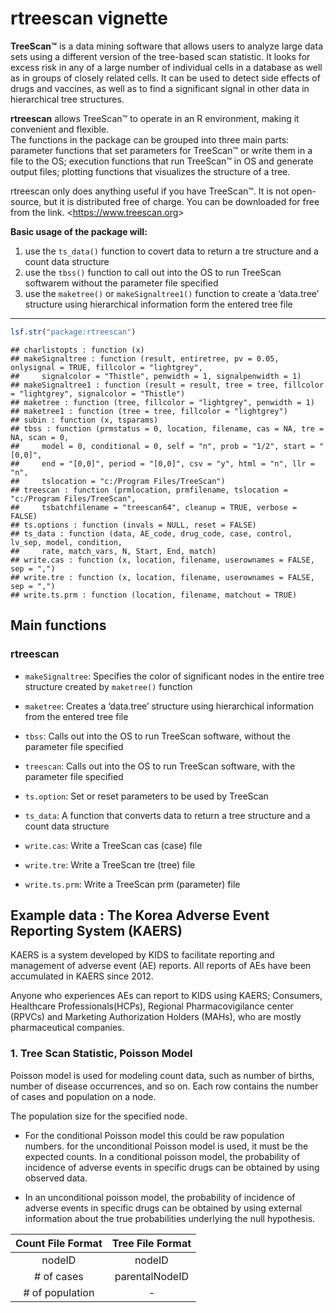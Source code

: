 rtreescan vignette
================

**TreeScan™** is a data mining software that allows users to analyze
large data sets using a different version of the tree-based scan
statistic. It looks for excess risk in any of a large number of
individual cells in a database as well as in groups of closely related
cells. It can be used to detect side effects of drugs and vaccines, as
well as to find a significant signal in other data in hierarchical tree
structures.<br/>

**rtreescan** allows TreeScan™ to operate in an R environment, making it
convenient and flexible.  
The functions in the package can be grouped into three main parts:
parameter functions that set parameters for TreeScan™ or write them in a
file to the OS; execution functions that run TreeScan™ in OS and
generate output files; plotting functions that visualizes the structure
of a tree.<br/>

rtreescan only does anything useful if you have TreeScan™. It is not
open-source, but it is distributed free of charge. You can be downloaded
for free from the link. \<<https://www.treescan.org>\><br/>

**Basic usage of the package will:**

1.  use the `ts_data()` function to covert data to return a tre
    structure and a count data structure
2.  use the `tbss()` function to call out into the OS to run TreeScan
    softwarem without the parameter file specified
3.  use the `maketree()` or `makeSignaltree1()` function to create a
    ‘data.tree’ structure using hierarchical information form the
    entered tree file </br>

------------------------------------------------------------------------

``` r
lsf.str("package:rtreescan")
```

    ## charlistopts : function (x)  
    ## makeSignaltree : function (result, entiretree, pv = 0.05, onlysignal = TRUE, fillcolor = "lightgrey", 
    ##     signalcolor = "Thistle", penwidth = 1, signalpenwidth = 1)  
    ## makeSignaltree1 : function (result = result, tree = tree, fillcolor = "lightgrey", signalcolor = "Thistle")  
    ## maketree : function (tree, fillcolor = "lightgrey", penwidth = 1)  
    ## maketree1 : function (tree = tree, fillcolor = "lightgrey")  
    ## subin : function (x, tsparams)  
    ## tbss : function (prmstatus = 0, location, filename, cas = NA, tre = NA, scan = 0, 
    ##     model = 0, conditional = 0, self = "n", prob = "1/2", start = "[0,0]", 
    ##     end = "[0,0]", period = "[0,0]", csv = "y", html = "n", llr = "n", 
    ##     tslocation = "c:/Program Files/TreeScan")  
    ## treescan : function (prmlocation, prmfilename, tslocation = "c:/Program Files/TreeScan", 
    ##     tsbatchfilename = "treescan64", cleanup = TRUE, verbose = FALSE)  
    ## ts.options : function (invals = NULL, reset = FALSE)  
    ## ts_data : function (data, AE_code, drug_code, case, control, lv_sep, model, condition, 
    ##     rate, match_vars, N, Start, End, match)  
    ## write.cas : function (x, location, filename, userownames = FALSE, sep = ",")  
    ## write.tre : function (x, location, filename, userownames = FALSE, sep = ",")  
    ## write.ts.prm : function (location, filename, matchout = TRUE)

## Main functions

### rtreescan

-   `makeSignaltree`: Specifies the color of significant nodes in the
    entire tree structure created by `maketree()` function

-   `maketree`: Creates a ‘data.tree’ structure using hierarchical
    information from the entered tree file

-   `tbss`: Calls out into the OS to run TreeScan software, without the
    parameter file specified

-   `treescan`: Calls out into the OS to run TreeScan software, with the
    parameter file specified

-   `ts.option`: Set or reset parameters to be used by TreeScan

-   `ts_data`: A function that converts data to return a tree structure
    and a count data structure

-   `write.cas`: Write a TreeScan cas (case) file

-   `write.tre`: Write a TreeScan tre (tree) file

-   `write.ts.prm`: Write a TreeScan prm (parameter) file

## Example data : The Korea Adverse Event Reporting System (KAERS)

KAERS is a system developed by KIDS to facilitate reporting and
management of adverse event (AE) reports. All reports of AEs have been
accumulated in KAERS since 2012.

Anyone who experiences AEs can report to KIDS using KAERS; Consumers,
Healthcare Professionals(HCPs), Regional Pharmacovigilance center
(RPVCs) and Marketing Authorization Holders (MAHs), who are mostly
pharmaceutical companies.

### 1. Tree Scan Statistic, Poisson Model

Poisson model is used for modeling count data, such as number of births,
number of disease occurrences, and so on. Each row contains the number
of cases and population on a node. </br>

The population size for the specified node. </br>

-   For the conditional Poisson model this could be raw population
    numbers. for the unconditional Poisson model is used, it must be the
    expected counts. In a conditional poisson model, the probability of
    incidence of adverse events in specific drugs can be obtained by
    using observed data.</br>

-   In an unconditional poisson model, the probability of incidence of
    adverse events in specific drugs can be obtained by using external
    information about the true probabilities underlying the null
    hypothesis.</br>

| Count File Format | Tree File Format |
|:-----------------:|:----------------:|
|      nodeID       |      nodeID      |
|    \# of cases    |  parentalNodeID  |
| \# of population  |        \-        |
